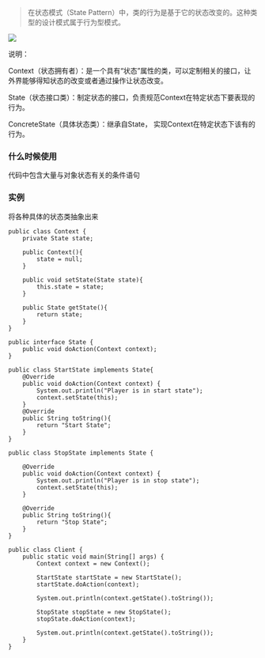 > 在状态模式（State Pattern）中，类的行为是基于它的状态改变的。这种类型的设计模式属于行为型模式。

![](C:\Users\pc-hone\Desktop\v2-f9d1b581afb615ee951f249dc2c75f68_r.jpg)

说明：

 Context（状态拥有者）：是一个具有“状态”属性的类，可以定制相关的接口，让外界能够得知状态的改变或者通过操作让状态改变。

 State（状态接口类）：制定状态的接口，负责规范Context在特定状态下要表现的行为。

 ConcreteState（具体状态类）：继承自State， 实现Context在特定状态下该有的行为。

### 什么时候使用

代码中包含大量与对象状态有关的条件语句

### 实例

将各种具体的状态类抽象出来

```
public class Context {
    private State state;

    public Context(){
        state = null;
    }

    public void setState(State state){
        this.state = state;
    }

    public State getState(){
        return state;
    }
}

public interface State {
    public void doAction(Context context);
}

public class StartState implements State{
    @Override
    public void doAction(Context context) {
        System.out.println("Player is in start state");
        context.setState(this);
    }
    @Override
    public String toString(){
        return "Start State";
    }
}

public class StopState implements State {

    @Override
    public void doAction(Context context) {
        System.out.println("Player is in stop state");
        context.setState(this);
    }

    @Override
    public String toString(){
        return "Stop State";
    }
}

public class Client {
    public static void main(String[] args) {
        Context context = new Context();

        StartState startState = new StartState();
        startState.doAction(context);

        System.out.println(context.getState().toString());

        StopState stopState = new StopState();
        stopState.doAction(context);

        System.out.println(context.getState().toString());
    }
}

```